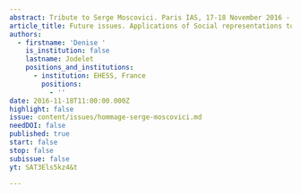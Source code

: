 ```yaml
---
abstract: Tribute to Serge Moscovici. Paris IAS, 17-18 November 2016 - Session 8
article_title: Future issues. Applications of Social representations to education and health
authors:
  - firstname: 'Denise '
    is_institution: false
    lastname: Jodelet
    positions_and_institutions:
      - institution: EHESS, France
        positions:
          - ''
date: 2016-11-18T11:00:00.000Z
highlight: false
issue: content/issues/hommage-serge-moscovici.md
needDOI: false
published: true
start: false
stop: false
subissue: false
yt: SAT3Els5kz4&t

---
```

<Youtube yt="SAT3Els5kz4&t" caption="Future issues. Applications of Social representations to education and health" start="false" stop="false"></Youtube>
